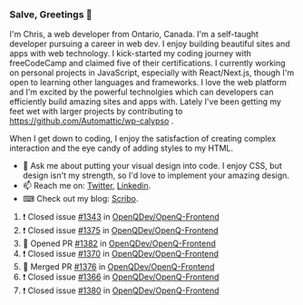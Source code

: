 ### Salve, Greetings 👋

I'm Chris, a web developer from Ontario, Canada. I'm a self-taught developer pursuing a career in web dev. I enjoy building beautiful sites and apps with web technology.
I kick-started my coding journey with freeCodeCamp and claimed five of their certifications.  I currently working on personal projects in JavaScript, especially with React/Next.js, though I'm open to learning other languages and frameworks. I love the web platform and I'm excited by the powerful technolgies which can developers can efficiently build amazing sites and apps with. Lately I've been getting my feet wet with larger projects by contributing to https://github.com/Automattic/wp-calypso .

When I get down to coding, I enjoy the satisfaction of creating complex interaction and the eye candy of adding styles to my HTML. 

- 💬 Ask me about putting your visual design into code. I enjoy CSS, but design isn't my strength, so I'd love to implement your amazing design.
- 📫 Reach me on: [Twitter](https://twitter.com/Christo28120856), [Linkedin](https://www.linkedin.com/in/christopher-stevers-07b9a5204/).
- ⌨ Check out my blog: [Scribo](https://christopherstevers.cf).
<!--
**Christopher-Stevers/Christopher-Stevers** is a ✨ _special_ ✨ repository because its `README.md` (this file) appears on your GitHub profile.

Here are some ideas to get you started:

- 🔭 I’m currently working on ...
- 🌱 I’m currently learning ...
- 👯 I’m looking to collaborate on ...
- 🤔 I’m looking for help with ...
- 😄 Pronouns: ...
- ⚡ Fun fact: ...
-->

<!--START_SECTION:activity-->
1. ❗️ Closed issue [#1343](https://github.com/OpenQDev/OpenQ-Frontend/issues/1343) in [OpenQDev/OpenQ-Frontend](https://github.com/OpenQDev/OpenQ-Frontend)
2. ❗️ Closed issue [#1375](https://github.com/OpenQDev/OpenQ-Frontend/issues/1375) in [OpenQDev/OpenQ-Frontend](https://github.com/OpenQDev/OpenQ-Frontend)
3. 💪 Opened PR [#1382](https://github.com/OpenQDev/OpenQ-Frontend/pull/1382) in [OpenQDev/OpenQ-Frontend](https://github.com/OpenQDev/OpenQ-Frontend)
4. ❗️ Closed issue [#1370](https://github.com/OpenQDev/OpenQ-Frontend/issues/1370) in [OpenQDev/OpenQ-Frontend](https://github.com/OpenQDev/OpenQ-Frontend)
5. 🎉 Merged PR [#1376](https://github.com/OpenQDev/OpenQ-Frontend/pull/1376) in [OpenQDev/OpenQ-Frontend](https://github.com/OpenQDev/OpenQ-Frontend)
6. ❗️ Closed issue [#1366](https://github.com/OpenQDev/OpenQ-Frontend/issues/1366) in [OpenQDev/OpenQ-Frontend](https://github.com/OpenQDev/OpenQ-Frontend)
7. ❗️ Closed issue [#1380](https://github.com/OpenQDev/OpenQ-Frontend/issues/1380) in [OpenQDev/OpenQ-Frontend](https://github.com/OpenQDev/OpenQ-Frontend)
<!--END_SECTION:activity-->
